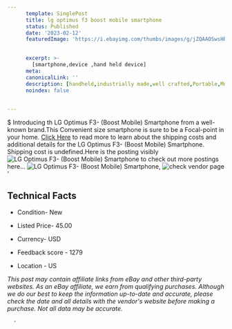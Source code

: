 ```yaml
---
      template: SinglePost
      title: lg optimus f3 boost mobile smartphone
      status: Published
      date: '2023-02-12'
      featuredImage: 'https://i.ebayimg.com/thumbs/images/g/jZQAAOSwsHRj6GOB/s-l225.jpg'
       

      excerpt: >-
        [smartphone,device ,hand held device]
      meta:
      canonicalLink: ''
      description: [handheld,industrially made,well crafted,Portable,Mobile,Compact,Convenient,Lightweight,Maneuverable,Man-portable,Miniature,Carriable,Hand-held,Light,Holdable,Transportable,Mobile device,Pocket-sized,On-the-go,Wireless,Cordless,Compact size,Convenient size, smartphone,device ,hand held device]
      noindex: false
      

---
```

$
      Introducing th LG Optimus F3- (Boost Mobile) Smartphone from a well-known brand.This Convenient size smartphone is sure to be a Focal-point in your home. [Click Here](https://www.ebay.com/itm/295524522345?hash=item44cea25969%3Ag%3AjZQAAOSwsHRj6GOB&mkevt=1&mkcid=1&mkrid=711-53200-19255-0&campid=%253CePNCampaignId%253E&customid=%253CreferenceId%253E&toolid=10049) to read more to learn about the shipping costs and additional details for the LG Optimus F3- (Boost Mobile) Smartphone. Shipping cost is undefined.Here is the posting visibly ![LG Optimus F3- (Boost Mobile) Smartphone](https://i.ebayimg.com/thumbs/images/g/jZQAAOSwsHRj6GOB/s-l225.jpg) to check out more postings here... ![LG Optimus F3- (Boost Mobile) Smartphone](https://i.ebayimg.com/images/g/jZQAAOSwsHRj6GOB/s-l1600.jpg), ![check vendor page](https://origin-galleryplus.ebayimg.com/ws/web/295524522345_2_0_1/225x225.jpg,https://origin-galleryplus.ebayimg.com/ws/web/295524522345_3_0_1/225x225.jpg)'

      

 ## Technical Facts 



     
      

 - Condition- New 


      

 - Listed Price- 45.00 


      

 - Currency- USD 


      

 - Feedback score - 1279 


      

 - Location - US 


      
      

 *_This post may contain affiliate links from eBay and other third-party websites. As an eBay affiliate, we earn from qualifying purchases. Although we do our best to keep the information up-to-date and accurate, please check the date and all details with the vendor's website before making a purchase. Not all data may be accurate._*




      -
